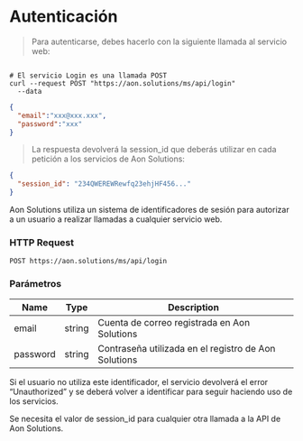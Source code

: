 # Autenticación

> Para autenticarse, debes hacerlo con la siguiente llamada al servicio web:

```shell

# El servicio Login es una llamada POST
curl --request POST "https://aon.solutions/ms/api/login"
  --data
```
```json
{
  "email":"xxx@xxx.xxx",
  "password":"xxx"
}
```

> La respuesta devolverá la session_id que deberás utilizar en cada petición a los servicios de Aon Solutions:

```json
{
  "session_id": "234QWEREWRewfq23ehjHF456..."
}  
```

Aon Solutions utiliza un sistema de identificadores de sesión para autorizar a un usuario a realizar llamadas a cualquier servicio web.

### HTTP Request

`POST https://aon.solutions/ms/api/login`

### Parámetros

| Name |  Type  | Description |
|------|--------|-------------|
| email | string | Cuenta de correo registrada en Aon Solutions |
| password | string | Contraseña utilizada en el registro de Aon Solutions |

Si el usuario no utiliza este identificador, el servicio devolverá el error “Unauthorized” y se deberá volver a identificar para seguir haciendo uso de los servicios.

<aside class="notice">Se necesita el valor de session_id para cualquier otra llamada a la API de Aon Solutions.</aside>
